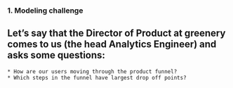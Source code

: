 ### 1. Modeling challenge

## Let’s say that the Director of Product at greenery comes to us (the head Analytics Engineer) and asks some questions:

    * How are our users moving through the product funnel?
    * Which steps in the funnel have largest drop off points?
